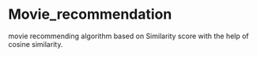 # Movie_recommendation
movie recommending algorithm based on Similarity score with the help of cosine similarity.
